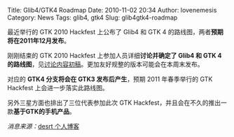 Title: Glib4/GTK4 Roadmap
Date: 2010-11-02 20:34
Author: lovenemesis
Category: News
Tags: glib4, gtk4
Slug: glib4gtk4-roadmap

最近举行的 GTK 2010 Hackfest 上公布了 Glib4 和 GTK 4
的路线图，两者**预期将在2011年12月发布**。

刚刚结束的 GTK 2010 Hackfest 上参加人员详细**讨论并确定了 Glib4 和 GTK 4
的路线图**，见[讨论内容初稿](http://live.gnome.org/Hackfests/GTK2010/RoadmapDiscussion)。更加友好规整的版本可能会在本周末发布。

对应的 **GTK4 分支将会在 GTK3 发布后产生**，预期 2011 年春季举行的 GTK
Hackfest 上会进一步落实此路线图。

另外三星方面也排出了三位代表参加此次 GTK
Hackfest，并且会在不久的推出一款**基于GTK的手机产品**。

*消息来源：*[desrt
个人博客](http://blogs.gnome.org/desrt/2010/11/02/gtk-hackfest-summary/)
